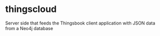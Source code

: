 thingscloud
===========

Server side that feeds the Thingsbook client application with JSON data from a Neo4j database

